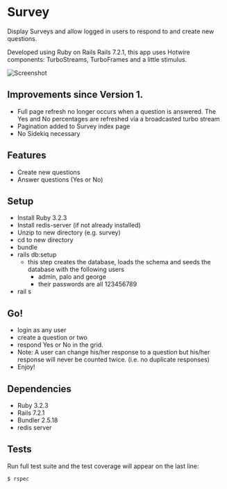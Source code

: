 # Survey

Display Surveys and allow logged in users to respond to and create new questions.

Developed using Ruby on Rails Rails 7.2.1, this app uses Hotwire components: TurboStreams, TurboFrames and a little stimulus. 

![Screenshot](https://website1-screenshots.s3.amazonaws.com/Surveys+Logged+In.png)

         
## Improvements since Version 1.
- Full page refresh no longer occurs when a question is answered.  The Yes and No percentages are refreshed via a broadcasted turbo stream
- Pagination added to Survey index page
- No Sidekiq necessary

## Features

-   Create new questions
-   Answer questions (Yes or No)

                       
## Setup

- Install Ruby 3.2.3
- Install redis-server (if not already installed)
- Unzip to new directory (e.g. survey)
- cd to new directory
- bundle
- rails db:setup
  - this step creates the database, loads the schema and seeds the database with the following users
    - admin, palo and george
    - their passwords are all 123456789
- rail s

## Go!
- login as any user 
- create a question or two
- respond Yes or No in the grid.
- Note: A user can change his/her response to a question but his/her response will never be counted twice. (i.e. no duplicate responses)
- Enjoy!

## Dependencies

-   Ruby 3.2.3
-   Rails 7.2.1
-   Bundler 2.5.18
-   redis server
                                 

## Tests

Run full test suite and the test coverage will appear on the last line:

```shell
$ rspec
```
